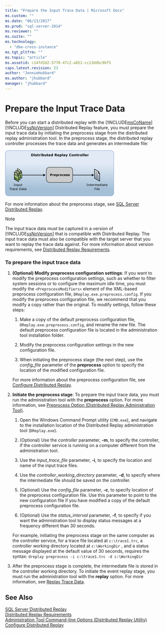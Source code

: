 ```yaml
---
title: "Prepare the Input Trace Data | Microsoft Docs"
ms.custom: ""
ms.date: "06/13/2017"
ms.prod: "sql-server-2014"
ms.reviewer: ""
ms.suite: ""
ms.technology: 
  - "dbe-cross-instance"
ms.tgt_pltfrm: ""
ms.topic: "article"
ms.assetid: c14fd3d2-5770-47c2-a851-cc13ddbc9bf5
caps.latest.revision: 23
author: "JennieHubbard"
ms.author: "jhubbard"
manager: "jhubbard"
---
```

# Prepare the Input Trace Data
  Before you can start a distributed replay with the [!INCLUDE[msCoName](../includes/msconame-md.md)] [!INCLUDE[ssNoVersion](../includes/ssnoversion-md.md)] Distributed Replay feature, you must prepare the input trace data by initiating the preprocess stage from the distributed replay administration tool. In the preprocess stage, the distributed replay controller processes the trace data and generates an intermediate file:  
  
 ![Distributed replay preprocess stage](../../2014/database-engine/media/preprocess.gif "Distributed replay preprocess stage")  
  
 For more information about the preprocess stage, see [SQL Server Distributed Replay](../../2014/database-engine/sql-server-distributed-replay.md).  
  
> [!NOTE]  
>  The input trace data must be captured in a version of [!INCLUDE[ssNoVersion](../includes/ssnoversion-md.md)] that is compatible with Distributed Replay. The input trace data must also be compatible with the target server that you want to replay the trace data against. For more information about version requirements, see [Distributed Replay Requirements](../../2014/sql-server/install/distributed-replay-requirements.md).  
  
### To prepare the input trace data  
  
1.  **(Optional) Modify preprocess configuration settings**: If you want to modify the preprocess configuration settings, such as whether to filter system sessions or to configure the maximum idle time, you must modify the `<PreprocessModifiers>` element of the XML-based preprocess configuration file, `DReplay.exe.preprocess.config`. If you modify the preprocess configuration file, we recommend that you modify a copy rather than the original. To modify settings, follow these steps:  
  
    1.  Make a copy of the default preprocess configuration file, `DReplay.exe.preprocess.config`, and rename the new file. The default preprocess configuration file is located in the administration tool installation folder.  
  
    2.  Modify the preprocess configuration settings in the new configuration file.  
  
    3.  When initiating the preprocess stage (the next step), use the *config_file* parameter of the **preprocess** option to specify the location of the modified configuration file.  
  
     For more information about the preprocess configuration file, see [Configure Distributed Replay](../../2014/database-engine/configure-distributed-replay.md).  
  
2.  **Initiate the preprocess stage**: To prepare the input trace data, you must run the administration tool with the **preprocess** option. For more information, see [Preprocess Option &#40;Distributed Replay Administration Tool&#41;](../../2014/database-engine/preprocess-option-distributed-replay-administration-tool.md).  
  
    1.  Open the Windows Command Prompt utility (`CMD.exe`), and navigate to the installation location of the Distributed Replay administration tool (`DReplay.exe`).  
  
    2.  (Optional) Use the *controller* parameter, **-m**, to specify the controller, if the controller service is running on a computer different from the administration tool.  
  
    3.  Use the *input_trace_file* parameter, **-i**, to specify the location and name of the input trace files.  
  
    4.  Use the *controller_working_directory* parameter, **-d**, to specify where the intermediate file should be saved on the controller.  
  
    5.  (Optional) Use the *config_file* parameter, **-c**, to specify location of the preprocess configuration file. Use this parameter to point to the new configuration file if you have modified a copy of the default preprocess configuration file.  
  
    6.  (Optional) Use the *status_interval* parameter, **-f**, to specify if you want the administration tool to display status messages at a frequency different than 30 seconds.  
  
     For example, initiating the preprocess stage on the same computer as the controller service, for a trace file located at `c:\trace1.trc`, a controller working directory located at `c:\WorkingDir` , and a status message displayed at the default value of 30 seconds, requires the syntax: `dreplay preprocess -i c:\trace1.trc -d c:\WorkingDir`  
  
3.  After the preprocess stage is complete, the intermediate file is stored in the controller working directory. To initiate the event replay stage, you must run the administration tool with the **replay** option. For more information, see [Replay Trace Data](../../2014/database-engine/replay-trace-data.md).  
  
## See Also  
 [SQL Server Distributed Replay](../../2014/database-engine/sql-server-distributed-replay.md)   
 [Distributed Replay Requirements](../../2014/sql-server/install/distributed-replay-requirements.md)   
 [Administration Tool Command-line Options &#40;Distributed Replay Utility&#41;](../../2014/database-engine/administration-tool-command-line-options-distributed-replay-utility.md)   
 [Configure Distributed Replay](../../2014/database-engine/configure-distributed-replay.md)  
  
  
